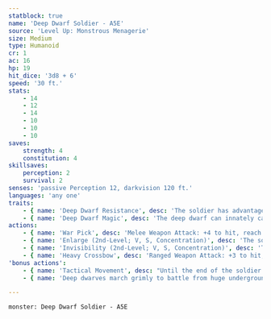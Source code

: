 ```yaml
---
statblock: true
name: 'Deep Dwarf Soldier - A5E'
source: 'Level Up: Monstrous Menagerie'
size: Medium
type: Humanoid
cr: 1
ac: 16
hp: 19
hit_dice: '3d8 + 6'
speed: '30 ft.'
stats:
    - 14
    - 12
    - 14
    - 10
    - 10
    - 10
saves:
    strength: 4
    constitution: 4
skillsaves:
    perception: 2
    survival: 2
senses: 'passive Perception 12, darkvision 120 ft.'
languages: 'any one'
traits:
    - { name: 'Deep Dwarf Resistance', desc: 'The soldier has advantage on saving throws against illusions and to resist being charmed or paralyzed.' }
    - { name: 'Deep Dwarf Magic', desc: 'The deep dwarf can innately cast enlarge/reduce (self only, enlarge only) and invisibility (self only) once per long rest without using material components, using Intelligence for their spellcasting ability.' }
actions:
    - { name: 'War Pick', desc: 'Melee Weapon Attack: +4 to hit, reach 5 ft., one target. Hit: 6 (1d8 + 2) piercing damage, or 11 (2d8 + 2) piercing damage if within 5 feet of an ally that is not incapacitated, plus 2 (1d4) damage when Enlarged.' }
    - { name: 'Enlarge (2nd-Level; V, S, Concentration)', desc: 'The soldier and their equipment grow to Large size for 1 minute. They have advantage on Strength checks and Strength saving throws, and their attacks deal an extra 2 (1d4) damage (included in their War Pick attack).' }
    - { name: 'Invisibility (2nd-Level; V, S, Concentration)', desc: 'The soldier is invisible for 1 hour. The spell ends if the soldier attacks or casts a spell.' }
    - { name: 'Heavy Crossbow', desc: 'Ranged Weapon Attack: +3 to hit, range 100/400 ft., one target. Hit: 6 (1d10 + 1) piercing damage.' }
'bonus actions':
    - { name: 'Tactical Movement', desc: "Until the end of the soldier's turn, their Speed is halved and their movement doesn't provoke opportunity attacks." }
    - { name: 'Deep dwarves march grimly to battle from huge underground cities, fighting and dying in wars that never reach the surface, even in rumor', desc: '' }

---
```

```statblock
monster: Deep Dwarf Soldier - A5E
```
